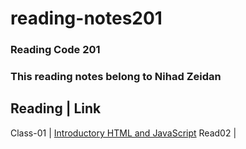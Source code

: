 # reading-notes201

### Reading Code 201
### This reading notes belong to Nihad Zeidan



Reading | Link 
----------------
Class-01  | [Introductory HTML and JavaScript](class01.md)
Read02  | []()